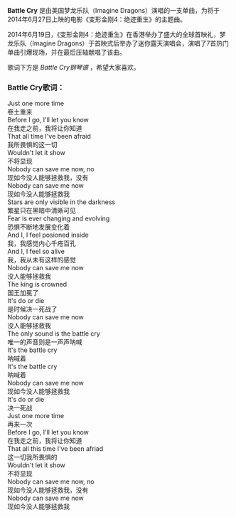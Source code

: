 

**Battle Cry** 是由美国梦龙乐队（Imagine
Dragons）演唱的一支单曲，为将于2014年6月27日上映的电影《变形金刚4：绝迹重生》的主题曲。

  
2014年6月19日，《变形金刚4：绝迹重生》在香港举办了盛大的全球首映礼，梦龙乐队（Imagine
Dragons）于首映式后举办了迷你露天演唱会，演唱了7首热门单曲引爆现场，并在最后压轴献唱了该曲。

  
歌词下方是 _Battle Cry钢琴谱_ ，希望大家喜欢。

### Battle Cry歌词：

Just one more time  
卷土重来  
Before I go, I'll let you know  
在我走之前，我将让你知道  
That all time I've been afraid  
我所畏惧的这一切  
Wouldn't let it show  
不将显现  
Nobody can save me now, no  
现如今没人能够拯救我，没有  
Nobody can save me now  
现如今没人能够拯救我  
Stars are only visible in the darkness  
繁星只在黑暗中清晰可见  
Fear is ever changing and evolving  
恐惧不断地发展变化着  
And I, I feel posioned inside  
我，我感觉内心千疮百孔  
And I, I feel so alive  
我，我从未有这样的感觉  
Nobody can save me now  
没人能够拯救我  
The king is crowned  
国王加冕了  
It's do or die  
是时候决一死战了  
Nobody can save me now  
没人能够拯救我  
The only sound is the battle cry  
唯一的声音则是一声声呐喊  
It's the battle cry  
呐喊着  
It's the battle cry  
呐喊着  
Nobody can save me now  
现如今没人能够拯救我  
It's do or die  
决一死战  
Just one more time  
再来一次  
Before I go, I'll let you know  
在我走之前，我将让你知道  
That all this time I've been afriad  
这一切我所畏惧的  
Wouldn't let it show  
不将显现  
Nobody can save me now, no  
现如今没人能够拯救我，没有  
Nobody can save me now  
现如今没人能够拯救我

